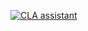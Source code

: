 <a href="https://cla-assistant.io/suvarchal/CLA_test"><img src="https://cla-assistant.io/readme/badge/suvarchal/CLA_test" alt="CLA assistant" /></a>
